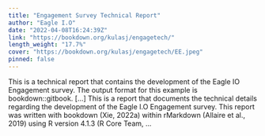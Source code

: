 ```yaml
---
title: "Engagement Survey Technical Report"
author: "Eagle I.O"
date: "2022-04-08T16:24:39Z"
link: "https://bookdown.org/kulasj/engagetech/"
length_weight: "17.7%"
cover: "https://bookdown.org/kulasj/engagetech/EE.jpeg"
pinned: false
---
```


This is a technical report that contains the development of the Eagle IO Engagement survey. The output format for this example is bookdown::gitbook. [...] This is a report that documents the technical details regarding the development of the Eagle I.O Engagement survey. This report was written with bookdown (Xie, 2022a) within rMarkdown (Allaire et al., 2019) using R version 4.1.3 (R Core Team, ...
